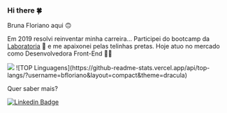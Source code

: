 ### Hi there 🍀
Bruna Floriano aqui 🙃

Em 2019 resolvi reinventar minha carreira... Participei do bootcamp da [Laboratoria](https://github.com/Laboratoria) 💛 e me apaixonei pelas telinhas pretas. 
Hoje atuo no mercado como Desenvolvedora Front-End 👩‍💻

<img src="https://github-readme-stats.vercel.app/api?username=bfloriano&show_icons=true&include_all_commits=true&line_height=20&hide_border=true&theme=graywhite"/>
![TOP Linguagens](https://github-readme-stats.vercel.app/api/top-langs/?username=bfloriano&layout=compact&theme=dracula)

Quer saber mais?

[![Linkedin Badge](https://img.shields.io/badge/-LinkedIn-blue?style=flat-square&logo=Linkedin&logoColor=white&link=https://www.linkedin.com/in/bruna-floriano/)](https://www.linkedin.com/in/bruna-floriano/)


